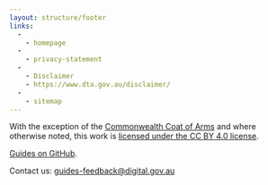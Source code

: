 ```yaml
---
layout: structure/footer
links:
  -
    - homepage
  -
    - privacy-statement
  -
    - Disclaimer
    - https://www.dta.gov.au/disclaimer/
  -
    - sitemap
---
```


With the exception of the [Commonwealth Coat of Arms](https://www.dpmc.gov.au/government/commonwealth-coat-arms) and where otherwise noted, this work is
[licensed under the CC BY 4.0 license](https://creativecommons.org/licenses/by/4.0/).

[Guides on GitHub](https://github.com/govau/service-manual/).

Contact us: [guides-feedback@digital.gov.au](mailto:guides-feedback@digital.gov.au)
